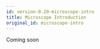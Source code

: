 ```yaml
---
id: version-0.20-microscope-intro
title: Microscope Introduction
original_id: microscope-intro
---
```

Coming soon